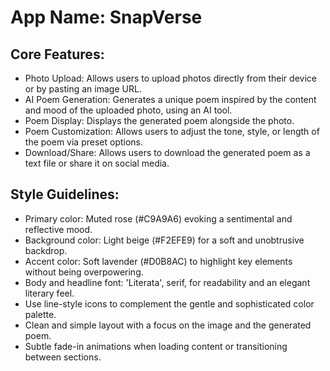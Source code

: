 # **App Name**: SnapVerse

## Core Features:

- Photo Upload: Allows users to upload photos directly from their device or by pasting an image URL.
- AI Poem Generation: Generates a unique poem inspired by the content and mood of the uploaded photo, using an AI tool.
- Poem Display: Displays the generated poem alongside the photo.
- Poem Customization: Allows users to adjust the tone, style, or length of the poem via preset options.
- Download/Share: Allows users to download the generated poem as a text file or share it on social media.

## Style Guidelines:

- Primary color: Muted rose (#C9A9A6) evoking a sentimental and reflective mood.
- Background color: Light beige (#F2EFE9) for a soft and unobtrusive backdrop.
- Accent color: Soft lavender (#D0B8AC) to highlight key elements without being overpowering.
- Body and headline font: 'Literata', serif, for readability and an elegant literary feel.
- Use line-style icons to complement the gentle and sophisticated color palette.
- Clean and simple layout with a focus on the image and the generated poem.
- Subtle fade-in animations when loading content or transitioning between sections.